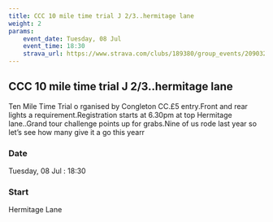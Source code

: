 ```yaml
---
title: CCC 10 mile time trial J 2/3..hermitage lane
weight: 2
params:
    event_date: Tuesday, 08 Jul
    event_time: 18:30
    strava_url: https://www.strava.com/clubs/189380/group_events/2090320
---
```


## CCC 10 mile time trial J 2/3..hermitage lane 

Ten Mile Time Trial o rganised by Congleton CC.£5 entry.Front and rear lights a requirement.Registration starts at 6.30pm at top Hermitage lane..Grand tour challenge points up for grabs.Nine of us rode last year so let’s see how many give it a go this yearr

### Date

Tuesday, 08 Jul : 18:30

### Start

Hermitage Lane


